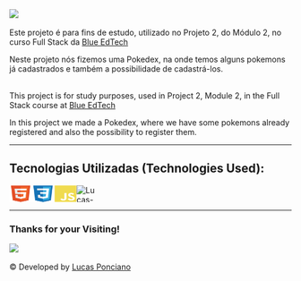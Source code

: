 <img src="https://i.pinimg.com/originals/bd/cd/20/bdcd20f5411ee5785889542d303ad4cb.png">

Este projeto é para fins de estudo, utilizado no Projeto 2, do Módulo 2, no curso Full Stack da <a href="https://blueedtech.com.br/">Blue EdTech</a>

Neste projeto nós fizemos uma Pokedex, na onde temos alguns pokemons já cadastrados e também a possibilidade de cadastrá-los.<br><br>

This project is for study purposes, used in Project 2, Module 2, in the Full Stack course at <a href="https://blueedtech.com.br/">Blue EdTech</a>

In this project we made a Pokedex, where we have some pokemons already registered and also the possibility to register them.

---

## Tecnologias Utilizadas (Technologies Used):

<div style="display: flex">
<img align="center" alt="Lucas-HTML" height="30" width="40" src="https://raw.githubusercontent.com/devicons/devicon/master/icons/html5/html5-original.svg">
<img align="center" alt="Lucas-CSS" height="30" width="40" src="https://raw.githubusercontent.com/devicons/devicon/master/icons/css3/css3-original.svg">
<img align="center" alt="Lucas-Js" height="30" width="40" src="https://raw.githubusercontent.com/devicons/devicon/master/icons/javascript/javascript-plain.svg">
<img align="center" alt="Lucas-NODE" height="30" width="40" src="https://cdn.worldvectorlogo.com/logos/nodejs-icon.svg">
</div>

---

### Thanks for your Visiting!


<img src="https://c.tenor.com/tZVpbfTIjNMAAAAC/pikachu.gif" width="200px">

<br>
<p> &copy; Developed by <a href="http://https://www.linkedin.com/in/lucas-ponciano/">Lucas Ponciano</a></p>
